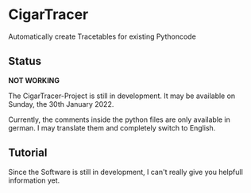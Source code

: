 # CigarTracer
Automatically create Tracetables for existing Pythoncode

## Status
**NOT WORKING**

The CigarTracer-Project is still in development.
It may be available on Sunday, the 30th January 2022.

Currently, the comments inside the python files are only available in german. I may translate
them and completely switch to English.

## Tutorial
Since the Software is still in development, I can't really give
you helpfull information yet.

